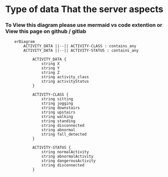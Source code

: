 # Type of data That the server aspects

### To View this diagram please use mermaid vs code extention or View this page on github / gitlab

```mermaid
    erDiagram
        ACTIVITY_DATA ||--|| ACTIVITY-CLASS : contains_any
        ACTIVITY_DATA ||--|| ACTIVITY-STATUS : contains_any

            ACTIVITY_DATA {
                string X
                string Y
                string Z
                string activity_class
                string activityStatus
            }

            ACTIVITY-CLASS {
                string sitting
                string jogging
                string downstairs
                string upstairs
                string walking
                string standing
                string disconnected
                string abnormal
                string fall_detected
            }

            ACTIVITY-STATUS {
                string normalActivity
                string abnormalActivity
                string dangerousActivity
                string disconnected
            }
```
